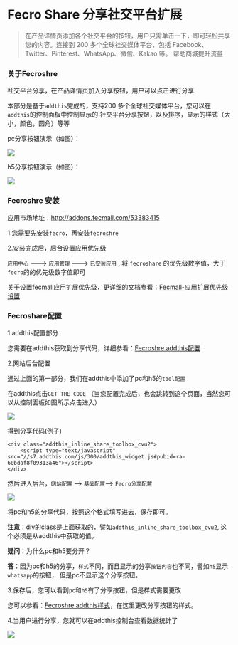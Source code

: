 Fecro Share 分享社交平台扩展
==============

> 在产品详情页添加各个社交平台的按钮，用户只需单击一下，即可轻松共享您的内容。连接到 200 多个全球社交媒体平台，包括 Facebook、Twitter、Pinterest、WhatsApp、微信、Kakao 等。
> 帮助商城提升流量


### 关于Fecroshre 

社交平台分享，在产品详情页加入分享按钮，用户可以点击进行分享

本部分是基于`addthis`完成的，支持200 多个全球社交媒体平台，您可以在`addthis`的控制面板中控制显示的
社交平台分享按钮，以及排序，显示的样式（大小，颜色，圆角）等等

pc分享按钮演示（如图）：

![](images/fecroshare_11.jpg)

h5分享按钮演示（如图）：


![](images/fecroshare_16.jpg)


### Fecroshre 安装


应用市场地址：http://addons.fecmall.com/53383415

1.您需要先安装`fecro`，再安装`fecroshre`

2.安装完成后，后台设置应用优先级

`应用中心`  --->  `应用管理` ---> `已安装应用` , 将 `fecroshare` 的优先级数字值，大于`fecro`的的优先级数字值即可

关于设置fecmall应用扩展优先级，更详细的文档参看：[Fecmall-应用扩展优先级设置](https://www.fecmall.com/doc/fecshop-guide/addons/cn-2.0/guide-fecmall-addons-score.html)


### Fecroshare配置

1.addthis配置部分

您需要在addthis获取到分享代码，详细参看：[Fecroshre addthis配置](fecmall-fecroshare-addthis.md)


2.网站后台配置

通过上面的第一部分，我们在addthis中添加了pc和h5的`tool配置`

在addthis点击`GET THE CODE` （当您配置完成后，也会跳转到这个页面，当然您可以从控制面板如图所示点击进入）

![](images/fecroshare_4.jpg)

得到分享代码(例子)

```
<div class="addthis_inline_share_toolbox_cvu2">
    <script type="text/javascript" src="//s7.addthis.com/js/300/addthis_widget.js#pubid=ra-60bdaf8f09313a46"></script>
</div>
```



然后进入后台，`网站配置` --> `基础配置`--> `Fecro分享配置`


![](images/fecroshare_5.jpg)


将pc和h5的分享代码，按照这个格式填写进去，保存即可。

**注意**：div的class是上面获取的，譬如`addthis_inline_share_toolbox_cvu2`, 这个必须是从addthis中获取的值。


**疑问**：为什么pc和h5要分开？

**答**：因为pc和h5的分享，`样式`不同，而且显示的分享`按钮内容`也不同，譬如`h5`显示`whatsapp`的按钮，
但是pc不显示这个分享按钮。


3.保存后，您可以看到`pc`和`h5`有了分享按钮，但是样式需要更改


您可以参看：[Fecroshre addthis样式](fecmall-fecroshare-addthis-style.md)，在这里更改分享按钮的样式。


4.当用户进行分享，您就可以在addthis控制台查看数据统计了

![](images/fecroshare_17.jpg)






